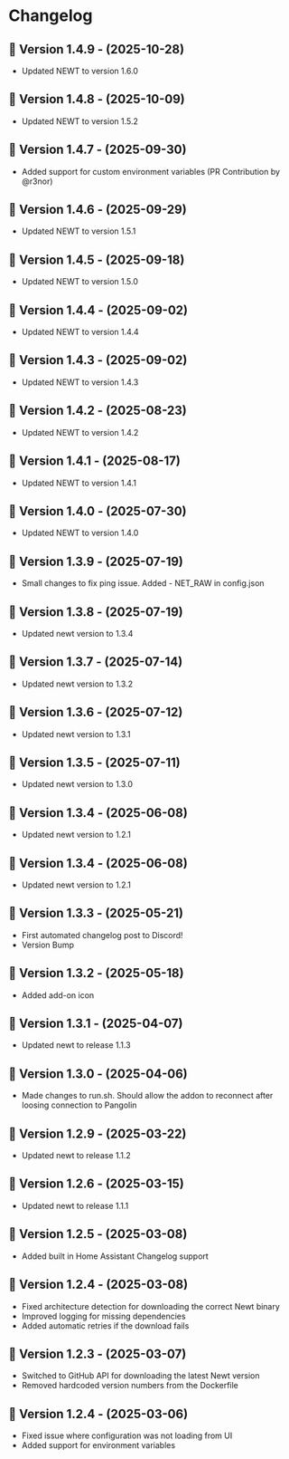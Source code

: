 # Changelog

## 🔹 Version 1.4.9 - (2025-10-28)
- Updated NEWT to version 1.6.0

## 🔹 Version 1.4.8 - (2025-10-09)
- Updated NEWT to version 1.5.2

## 🔹 Version 1.4.7 - (2025-09-30)
- Added support for custom environment variables (PR Contribution by @r3nor)

## 🔹 Version 1.4.6 - (2025-09-29)
- Updated NEWT to version 1.5.1

## 🔹 Version 1.4.5 - (2025-09-18)
- Updated NEWT to version 1.5.0

## 🔹 Version 1.4.4 - (2025-09-02)
- Updated NEWT to version 1.4.4

## 🔹 Version 1.4.3 - (2025-09-02)
- Updated NEWT to version 1.4.3

## 🔹 Version 1.4.2 - (2025-08-23)
- Updated NEWT to version 1.4.2

## 🔹 Version 1.4.1 - (2025-08-17)
- Updated NEWT to version 1.4.1

## 🔹 Version 1.4.0 - (2025-07-30)
- Updated NEWT to version 1.4.0

## 🔹 Version 1.3.9 - (2025-07-19)
- Small changes to fix ping issue. Added - NET_RAW in config.json

## 🔹 Version 1.3.8 - (2025-07-19)
- Updated newt version to 1.3.4

## 🔹 Version 1.3.7 - (2025-07-14)
- Updated newt version to 1.3.2

## 🔹 Version 1.3.6 - (2025-07-12)
- Updated newt version to 1.3.1

## 🔹 Version 1.3.5 - (2025-07-11)
- Updated newt version to 1.3.0

## 🔹 Version 1.3.4 - (2025-06-08)
- Updated newt version to 1.2.1

## 🔹 Version 1.3.4 - (2025-06-08)
- Updated newt version to 1.2.1

## 🔹 Version 1.3.3 - (2025-05-21)
- First automated changelog post to Discord!
- Version Bump

## 🔹 Version 1.3.2 - (2025-05-18)
- Added add-on icon

## 🔹 Version 1.3.1 - (2025-04-07)
- Updated newt to release 1.1.3

## 🔹 Version 1.3.0 - (2025-04-06)
- Made changes to run.sh. Should allow the addon to reconnect after loosing connection to Pangolin

## 🔹 Version 1.2.9 - (2025-03-22)
- Updated newt to release 1.1.2

## 🔹 Version 1.2.6 - (2025-03-15)
- Updated newt to release 1.1.1

## 🔹 Version 1.2.5 - (2025-03-08)
- Added built in Home Assistant Changelog support

## 🔹 Version 1.2.4 - (2025-03-08)
- Fixed architecture detection for downloading the correct Newt binary
- Improved logging for missing dependencies
- Added automatic retries if the download fails

## 🔹 Version 1.2.3 - (2025-03-07)
- Switched to GitHub API for downloading the latest Newt version
- Removed hardcoded version numbers from the Dockerfile

## 🔹 Version 1.2.4 - (2025-03-06)
- Fixed issue where configuration was not loading from UI
- Added support for environment variables
